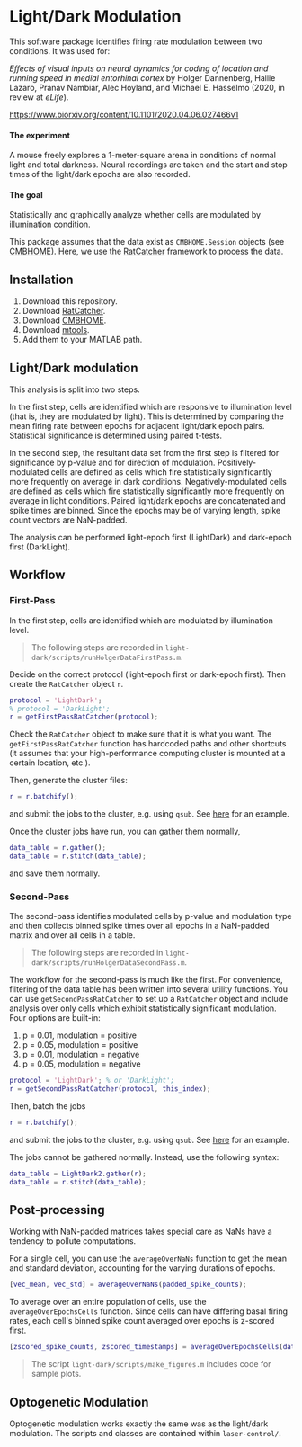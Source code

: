 # Light/Dark Modulation

This software package identifies firing rate modulation between two conditions.
It was used for:

*Effects of visual inputs on neural dynamics for coding of location and running speed in medial entorhinal cortex*
by Holger Dannenberg, Hallie Lazaro, Pranav Nambiar, Alec Hoyland, and Michael E. Hasselmo
(2020, in review at *eLife*).

https://www.biorxiv.org/content/10.1101/2020.04.06.027466v1

#### The experiment

A mouse freely explores a 1-meter-square arena in conditions of normal light
and total darkness.
Neural recordings are taken and the start and stop times of the light/dark epochs
are also recorded.

#### The goal

Statistically and graphically analyze whether cells are modulated by illumination condition.

This package assumes that the data exist as `CMBHOME.Session` objects
(see [CMBHOME](https://github.com/hasselmonians/CMBHOME)).
Here, we use the [RatCatcher](https://github.com/hasselmonians/RatCatcher) framework
to process the data.

## Installation

1. Download this repository.
2. Download [RatCatcher](https://github.com/hasselmonians/RatCatcher).
3. Download [CMBHOME](https://github.com/hasselmonians/CMBHOME).
4. Download [mtools](https://github.com/sg-s/srinivas.gs_mtools).
5. Add them to your MATLAB path.

## Light/Dark modulation

This analysis is split into two steps.

In the first step, cells are identified which are responsive to illumination level
(that is, they are modulated by light).
This is determined by comparing the mean firing rate between epochs
for adjacent light/dark epoch pairs.
Statistical significance is determined using paired t-tests.

In the second step, the resultant data set from the first step is filtered
for significance by p-value and for direction of modulation.
Positively-modulated cells are defined as cells which fire statistically significantly more frequently on average in dark conditions.
Negatively-modulated cells are defined as cells which fire statistically significantly more frequently on average in light conditions.
Paired light/dark epochs are concatenated and spike times are binned.
Since the epochs may be of varying length, spike count vectors are NaN-padded.

The analysis can be performed light-epoch first (LightDark) and dark-epoch first (DarkLight).

## Workflow

### First-Pass

In the first step, cells are identified which are modulated by illumination level.

> The following steps are recorded in
> `light-dark/scripts/runHolgerDataFirstPass.m`.

Decide on the correct protocol (light-epoch first or dark-epoch first).
Then create the `RatCatcher` object `r`.

```matlab
protocol = 'LightDark';
% protocol = 'DarkLight';
r = getFirstPassRatCatcher(protocol);
```

Check the `RatCatcher` object to make sure that it is what you want.
The `getFirstPassRatCatcher` function has hardcoded paths and other shortcuts
(it assumes that your high-performance computing cluster is mounted at a certain location, etc.).

Then, generate the cluster files:

```matlab
r = r.batchify();
```

and submit the jobs to the cluster, e.g. using `qsub`.
See [here](https://github.com/hasselmonians/RatCatcher#a-real-usage-example) for an example.

Once the cluster jobs have run,
you can gather them normally,

```matlab
data_table = r.gather();
data_table = r.stitch(data_table);
```

and save them normally.

### Second-Pass

The second-pass identifies modulated cells by p-value and modulation type
and then collects binned spike times over all epochs in a NaN-padded matrix
and over all cells in a table.

> The following steps are recorded in
> `light-dark/scripts/runHolgerDataSecondPass.m`.

The workflow for the second-pass is much like the first.
For convenience, filtering of the data table has been written into several utility functions.
You can use `getSecondPassRatCatcher` to set up a `RatCatcher` object
and include analysis over only cells which exhibit statistically significant modulation.
Four options are built-in:

1. p = 0.01, modulation = positive
2. p = 0.05, modulation = positive
3. p = 0.01, modulation = negative
4. p = 0.05, modulation = negative

```matlab
protocol = 'LightDark'; % or 'DarkLight';
r = getSecondPassRatCatcher(protocol, this_index);
```

Then, batch the jobs

```matlab
r = r.batchify();
```

and submit the jobs to the cluster, e.g. using `qsub`.
See [here](https://github.com/hasselmonians/RatCatcher#a-real-usage-example) for an example.

The jobs cannot be gathered normally.
Instead, use the following syntax:

```matlab
data_table = LightDark2.gather(r);
data_table = r.stitch(data_table);
```

## Post-processing

Working with NaN-padded matrices takes special care
as NaNs have a tendency to pollute computations.

For a single cell,
you can use the `averageOverNaNs` function
to get the mean and standard deviation,
accounting for the varying durations of epochs.

```matlab
[vec_mean, vec_std] = averageOverNaNs(padded_spike_counts);
```

To average over an entire population of cells,
use the `averageOverEpochsCells` function.
Since cells can have differing basal firing rates,
each cell's binned spike count averaged over epochs is z-scored first.

```matlab
[zscored_spike_counts, zscored_timestamps] = averageOverEpochsCells(data_table, bin_size)
```

> The script `light-dark/scripts/make_figures.m`
> includes code for sample plots.

## Optogenetic Modulation

Optogenetic modulation works exactly the same was as the light/dark modulation.
The scripts and classes are contained within `laser-control/`.
